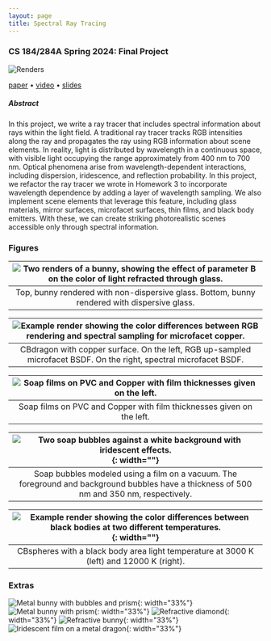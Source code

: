 ```yaml
---
layout: page
title: Spectral Ray Tracing
---
```

### CS 184/284A Spring 2024: Final Project

![Renders](/assets/spectral/images/final_renders.png)

[paper](/assets/spectral/Spectral_Raytracing.pdf) • [video]() • [slides]()

##### Abstract
In this project, we write a ray tracer that includes spectral information about rays within the light field. A traditional ray tracer tracks RGB intensities along the ray and propagates the ray using RGB information about scene elements. In reality, light is distributed by wavelength in a continuous space, with visible light occupying the range approximately from 400 nm to 700 nm. Optical phenomena arise from wavelength-dependent interactions, including dispersion, iridescence, and reflection probability. In this project, we refactor the ray tracer we wrote in Homework 3 to incorporate wavelength dependence by adding a layer of wavelength sampling. We also implement scene elements that leverage this feature, including glass materials, mirror surfaces, microfacet surfaces, thin films, and black body emitters. With these, we can create striking photorealistic scenes accessible only through spectral information.

### Figures

| ![Two renders of a bunny, showing the effect of parameter B on the color of light refracted through glass.](/assets/spectral/images/bunny_compare.png) |
|:--:|
| Top, bunny rendered with non-dispersive glass. Bottom, bunny rendered with dispersive glass. |

| ![Example render showing the color differences between RGB rendering and spectral sampling for microfacet copper.](/assets/spectral/images/copper_dragon_compare.png) |
|:--:|
| CBdragon with copper surface. On the left, RGB up-sampled microfacet BSDF. On the right, spectral microfacet BSDF. |

| ![Soap films on PVC and Copper with film thicknesses given on the left.](/assets/spectral/images/dragon_irid_pvc-cu.png) |
|:--:|
| Soap films on PVC and Copper with film thicknesses given on the left. |

| ![Two soap bubbles against a white background with iridescent effects.](/assets/spectral/images/soap2_512.png){: width=""} |
|:--:|
| Soap bubbles modeled using a film on a vacuum. The foreground and background bubbles have a thickness of 500 nm and 350 nm, respectively. |

| ![Example render showing the color differences between black bodies at two different temperatures.](/assets/spectral/images/blackbody_compare.png){: width=""} |
|:--:|
| CBspheres with a black body area light temperature at 3000 K (left) and 12000 K (right). |

### Extras

![Metal bunny with bubbles and prism](/assets/spectral/images/prism_rab2.png){: width="33%"}
![Metal bunny with prism](/assets/spectral/images/prism_rab_2048.png){: width="33%"}
![Refractive diamond](/assets/spectral/images/diamond_cauchy_2048.png){: width="33%"}
![Refractive bunny](/assets/spectral/images/bunny_cauchy_1024.png){: width="33%"}
![Iridescent film on a metal dragon](/assets/spectral/images/dragon_thin750_water_128.png){: width="33%"}
